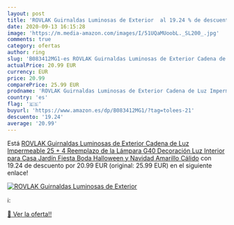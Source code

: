 ```yaml
---
layout: post
title: 'ROVLAK Guirnaldas Luminosas de Exterior  al 19.24 % de descuento'
date: 2020-09-13 16:15:28
image: 'https://m.media-amazon.com/images/I/51UQaMUoobL._SL200_.jpg'
comments: true
category: ofertas
author: ring
slug: 'B083412MG1-es ROVLAK Guirnaldas Luminosas de Exterior Cadena de Luz Impermeable 25 + 4 Reemplazo de la Lámpara G40 Decoración Luz Interior para Casa  Jardín  Fiesta  Boda  Halloween y Navidad  Amarillo Cálido'
actualPrice: 20.99 EUR
currency: EUR
price: 20.99
comparePrice: 25.99 EUR
prodname: 'ROVLAK Guirnaldas Luminosas de Exterior Cadena de Luz Impermeable 25 + 4 Reemplazo de la Lámpara G40 Decoración Luz Interior para Casa  Jardín  Fiesta  Boda  Halloween y Navidad  Amarillo Cálido'
country: 'es'
flag: '🇪🇸'
buyurl: 'https://www.amazon.es/dp/B083412MG1/?tag=tolees-21'
descuento: '19.24'
average: '20.99'
---
```


Está [ROVLAK Guirnaldas Luminosas de Exterior Cadena de Luz Impermeable 25 + 4 Reemplazo de la Lámpara G40 Decoración Luz Interior para Casa  Jardín  Fiesta  Boda  Halloween y Navidad  Amarillo Cálido](https://www.amazon.es/dp/B083412MG1/?tag=tolees-21) con 19.24 de descuento por 20.99 EUR (original: 25.99 EUR) en el siguiente enlace!

[![ROVLAK Guirnaldas Luminosas de Exterior ](https://m.media-amazon.com/images/I/51UQaMUoobL._SL200_.jpg)](https://www.amazon.es/dp/B083412MG1/?tag=tolees-21)

ℹ️:


[🛒 Ver la oferta!!](https://www.amazon.es/dp/B083412MG1/?tag=tolees-21)
